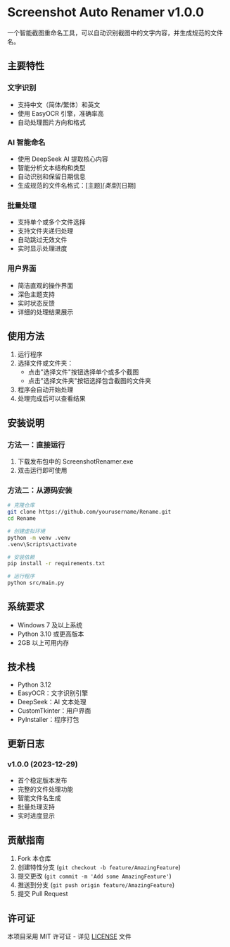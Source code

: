 # Screenshot Auto Renamer v1.0.0

一个智能截图重命名工具，可以自动识别截图中的文字内容，并生成规范的文件名。

## 主要特性

### 文字识别
- 支持中文（简体/繁体）和英文
- 使用 EasyOCR 引擎，准确率高
- 自动处理图片方向和格式

### AI 智能命名
- 使用 DeepSeek AI 提取核心内容
- 智能分析文本结构和类型
- 自动识别和保留日期信息
- 生成规范的文件名格式：[主题]_[类型]_[日期]

### 批量处理
- 支持单个或多个文件选择
- 支持文件夹递归处理
- 自动跳过无效文件
- 实时显示处理进度

### 用户界面
- 简洁直观的操作界面
- 深色主题支持
- 实时状态反馈
- 详细的处理结果展示

## 使用方法

1. 运行程序
2. 选择文件或文件夹：
   - 点击"选择文件"按钮选择单个或多个截图
   - 点击"选择文件夹"按钮选择包含截图的文件夹
3. 程序会自动开始处理
4. 处理完成后可以查看结果

## 安装说明

### 方法一：直接运行
1. 下载发布包中的 ScreenshotRenamer.exe
2. 双击运行即可使用

### 方法二：从源码安装
```bash
# 克隆仓库
git clone https://github.com/yourusername/Rename.git
cd Rename

# 创建虚拟环境
python -m venv .venv
.venv\Scripts\activate

# 安装依赖
pip install -r requirements.txt

# 运行程序
python src/main.py
```

## 系统要求

- Windows 7 及以上系统
- Python 3.10 或更高版本
- 2GB 以上可用内存

## 技术栈

- Python 3.12
- EasyOCR：文字识别引擎
- DeepSeek：AI 文本处理
- CustomTkinter：用户界面
- PyInstaller：程序打包

## 更新日志

### v1.0.0 (2023-12-29)
- 首个稳定版本发布
- 完整的文件处理功能
- 智能文件名生成
- 批量处理支持
- 实时进度显示

## 贡献指南

1. Fork 本仓库
2. 创建特性分支 (`git checkout -b feature/AmazingFeature`)
3. 提交更改 (`git commit -m 'Add some AmazingFeature'`)
4. 推送到分支 (`git push origin feature/AmazingFeature`)
5. 提交 Pull Request

## 许可证

本项目采用 MIT 许可证 - 详见 [LICENSE](LICENSE) 文件 